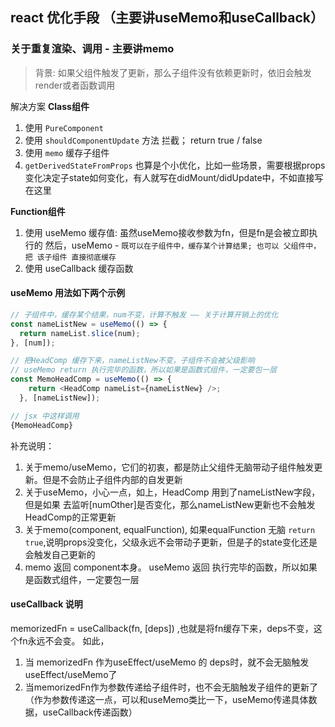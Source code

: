 ## react 优化手段 （主要讲useMemo和useCallback）

### 关于重复渲染、调用 - 主要讲memo
> 背景: 如果父组件触发了更新，那么子组件没有依赖更新时，依旧会触发render或者函数调用

解决方案
**Class组件**
1. 使用 `PureComponent`
2. 使用 `shouldComponentUpdate` 方法 拦截； return true / false
3. 使用 `memo` 缓存子组件
4. `getDerivedStateFromProps` 也算是个小优化，比如一些场景，需要根据props变化决定子state如何变化，有人就写在didMount/didUpdate中，不如直接写在这里

**Function组件**
1. 使用 useMemo 缓存值: 虽然useMemo接收参数为fn，但是fn是会被立即执行的
  然后，useMemo - `既可以在子组件中，缓存某个计算结果; 也可以 父组件中，把 该子组件 直接彻底缓存`
2. 使用 useCallback 缓存函数

#### useMemo 用法如下两个示例

```js
// 子组件中，缓存某个结果，num不变，计算不触发 —— 关于计算开销上的优化
const nameListNew = useMemo(() => {
  return nameList.slice(num);
}, [num]);
```

```js
// 把HeadComp 缓存下来，nameListNew不变，子组件不会被父级影响
// useMemo return 执行完毕的函数，所以如果是函数式组件，一定要包一层
const MemoHeadComp = useMemo(() => {
    return <HeadComp nameList={nameListNew} />;
  }, [nameListNew]);

// jsx 中这样调用
{MemoHeadComp}
```

补充说明：
1. 关于memo/useMemo，它们的初衷，都是防止父组件无脑带动子组件触发更新。但是不会防止子组件内部的自发更新
2. 关于useMemo，小心一点，如上，HeadComp 用到了nameListNew字段，但是如果 去监听[numOther]是否变化，那么nameListNew更新也不会触发 HeadComp的正常更新
3. 关于memo(component, equalFunction), 如果equalFunction 无脑 `return true`,说明props没变化，父级永远不会带动子更新，但是子的state变化还是会触发自己更新的
4. memo 返回 component本身。 useMemo 返回 执行完毕的函数，所以如果是函数式组件，一定要包一层


#### useCallback 说明
memorizedFn = useCallback(fn, [deps]) ,也就是将fn缓存下来，deps不变，这个fn永远不会变。
如此，
1. 当 memorizedFn 作为useEffect/useMemo 的 deps时，就不会无脑触发 useEffect/useMemo了
2. 当memorizedFn作为参数传递给子组件时，也不会无脑触发子组件的更新了 （作为参数传递这一点，可以和useMemo类比一下，useMemo传递具体数据，useCallback传递函数）